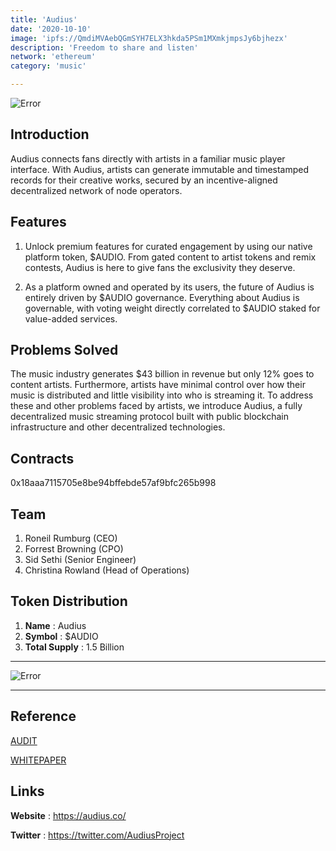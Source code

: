 ```yaml
---
title: 'Audius'
date: '2020-10-10'
image: 'ipfs://QmdiMVAebQGmSYH7ELX3hkda5PSm1MXmkjmpsJy6bjhezx'
description: 'Freedom to share and listen'
network: 'ethereum'
category: 'music'

---
```


![Error](ipfs://QmedchgnJ8kut5VdohyBs5eYRYH2E2qw2QZHtYW3WMD2q1)

## Introduction

Audius connects fans directly with artists in a familiar music player interface. With Audius, artists can generate immutable and timestamped records for their creative works, secured by an incentive-aligned decentralized network of node operators.

## Features

1. Unlock premium features for curated engagement by using our native platform token, $AUDIO. From gated content to artist tokens and remix contests, Audius is here to give fans the exclusivity they deserve.

2. As a platform owned and operated by its users, the future of Audius is entirely driven by $AUDIO governance. Everything about Audius is governable, with voting weight directly correlated to $AUDIO staked for value-added services.


## Problems Solved

The music industry generates $43 billion in revenue but only 12% goes to content artists. Furthermore, artists have minimal control over how their music is distributed and little visibility into who is streaming it. To address these and other problems faced by artists, we introduce Audius, a fully decentralized music streaming protocol built with public blockchain infrastructure and other decentralized technologies.

## Contracts

0x18aaa7115705e8be94bffebde57af9bfc265b998

## Team

1. Roneil Rumburg (CEO)
2. Forrest Browning (CPO)
3. Sid Sethi (Senior Engineer)
4. Christina Rowland (Head of Operations)



## Token Distribution

1. **Name** : Audius
2. **Symbol** : $AUDIO
3. **Total Supply** : 1.5 Billion


---

![Error](ipfs://QmYyH2u3Ffx48ziD45wYsgtnAUrWpHwNhghHcpy9XmZKZL)

---

## Reference 

[AUDIT](ipfs://QmcP2urW93NUU2uY5TCc6853G17Uq2Se2QnRh2zkBvorCr)

[WHITEPAPER](ipfs://QmZ6wx4TzgukgHibVjm1EAAuTtqZW22gicNJeLmDqTGGjW)

## Links

**Website** : <https://audius.co/>

**Twitter** : <https://twitter.com/AudiusProject>


